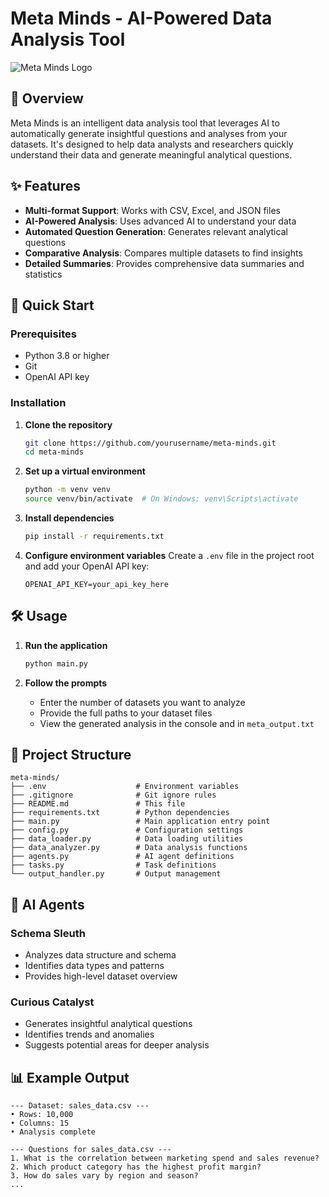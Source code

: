 # Meta Minds - AI-Powered Data Analysis Tool

![Meta Minds Logo](https://via.placeholder.com/150)  <!-- Replace with your actual logo -->

## 📝 Overview
Meta Minds is an intelligent data analysis tool that leverages AI to automatically generate insightful questions and analyses from your datasets. It's designed to help data analysts and researchers quickly understand their data and generate meaningful analytical questions.

## ✨ Features

- **Multi-format Support**: Works with CSV, Excel, and JSON files
- **AI-Powered Analysis**: Uses advanced AI to understand your data
- **Automated Question Generation**: Generates relevant analytical questions
- **Comparative Analysis**: Compares multiple datasets to find insights
- **Detailed Summaries**: Provides comprehensive data summaries and statistics

## 🚀 Quick Start

### Prerequisites
- Python 3.8 or higher
- Git
- OpenAI API key

### Installation

1. **Clone the repository**
   ```bash
   git clone https://github.com/yourusername/meta-minds.git
   cd meta-minds
   ```

2. **Set up a virtual environment**
   ```bash
   python -m venv venv
   source venv/bin/activate  # On Windows: venv\Scripts\activate
   ```

3. **Install dependencies**
   ```bash
   pip install -r requirements.txt
   ```

4. **Configure environment variables**
   Create a `.env` file in the project root and add your OpenAI API key:
   ```
   OPENAI_API_KEY=your_api_key_here
   ```

## 🛠️ Usage

1. **Run the application**
   ```bash
   python main.py
   ```

2. **Follow the prompts**
   - Enter the number of datasets you want to analyze
   - Provide the full paths to your dataset files
   - View the generated analysis in the console and in `meta_output.txt`

## 📂 Project Structure

```
meta-minds/
├── .env                    # Environment variables
├── .gitignore              # Git ignore rules
├── README.md               # This file
├── requirements.txt        # Python dependencies
├── main.py                 # Main application entry point
├── config.py               # Configuration settings
├── data_loader.py          # Data loading utilities
├── data_analyzer.py        # Data analysis functions
├── agents.py               # AI agent definitions
├── tasks.py                # Task definitions
└── output_handler.py       # Output management
```

## 🤖 AI Agents

### Schema Sleuth
- Analyzes data structure and schema
- Identifies data types and patterns
- Provides high-level dataset overview

### Curious Catalyst
- Generates insightful analytical questions
- Identifies trends and anomalies
- Suggests potential areas for deeper analysis

## 📊 Example Output

```
--- Dataset: sales_data.csv ---
• Rows: 10,000
• Columns: 15
• Analysis complete

--- Questions for sales_data.csv ---
1. What is the correlation between marketing spend and sales revenue?
2. Which product category has the highest profit margin?
3. How do sales vary by region and season?
...
```
